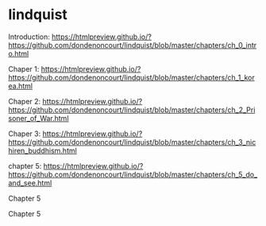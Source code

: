 # lindquist

Introduction:
https://htmlpreview.github.io/?https://github.com/dondenoncourt/lindquist/blob/master/chapters/ch_0_intro.html

Chaper 1:
https://htmlpreview.github.io/?https://github.com/dondenoncourt/lindquist/blob/master/chapters/ch_1_korea.html

Chaper 2:
https://htmlpreview.github.io/?https://github.com/dondenoncourt/lindquist/blob/master/chapters/ch_2_Prisoner_of_War.html

Chaper 3:
https://htmlpreview.github.io/?https://github.com/dondenoncourt/lindquist/blob/master/chapters/ch_3_nichiren_buddhism.html


chapter 5:
https://htmlpreview.github.io/?https://github.com/dondenoncourt/lindquist/blob/master/chapters/ch_5_do_and_see.html


<a onclick="window.open('https://htmlpreview.github.io/?https://github.com/dondenoncourt/lindquist/blob/master/chapters/ch_5_do_and_see.html');return false" >Chapter 5</a>

<a title='title' onclick="window.open('https://htmlpreview.github.io/?https://github.com/dondenoncourt/lindquist/blob/master/chapters/ch_5_do_and_see.html');return false" >Chapter 5</a>
